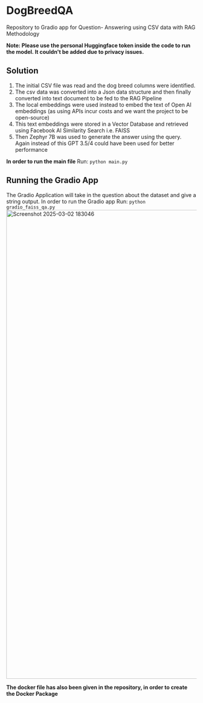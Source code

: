 # DogBreedQA
Repository to Gradio app for Question- Answering using CSV data with RAG Methodology

**Note: Please use the personal Huggingface token inside the code to run the model. It couldn't be added due to privacy issues.**



## Solution
1. The initial CSV file was read and the dog breed columns were identified.
2. The csv data was converted into a Json data structure and then finally converted into text document to be fed to the RAG Pipeline
3. The local embeddings were used instead to embed the text of Open AI embeddings (as using APIs incur costs and we want the project to be open-source)
4. This text embeddings were stored in a Vector Database and retrieved using Facebook AI Similarity Search i.e. FAISS
5. Then Zephyr 7B was used to generate the answer using the query. Again instead of this GPT 3.5/4 could have been used for better performance

**In order to run the main file**
Run: ```python main.py```

## Running the Gradio App
The Gradio Application will take in the question about the dataset and give a string output. In order to run the Gradio app 
Run: ```python gradio_faiss_qa.py```
<img width="1241" alt="Screenshot 2025-03-02 183046" src="https://github.com/user-attachments/assets/44ac7c2e-0cd7-4e13-96e1-dbdac5c503a1" />


**The docker file has also been given in the repository, in order to create the Docker Package**
